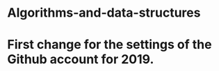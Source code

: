 # Algorithms-and-data-structures 

# First change for the settings of the Github account for 2019. 

